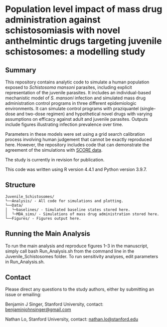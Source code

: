 # Population level impact of mass drug administration against schistosomiasis with novel anthelmintic drugs targeting juvenile schistosomes: a modelling study

## Summary
This repository contains analytic code to simulate a human population exposed to _Schistosoma mansoni_ parasites, including explicit representation of the juvenile parasites. It includes an individual-based mechanistic model of _S. mansoni_ infection and simulated mass drug administration control programs in three different epidemiologic environments. It can simulate control programs with praziquantel (single-dose and two-dose regimen) and hypothetical novel drugs with varying assumptions on efficacy against adult and juvenile parasites. Outputs include figures illustrating infection prevalence over time.

Parameters in these models were set using a grid search calibration process involving human judgement that cannot be exactly reproduced here. However, the repository includes code that can demonstrate the agreement of the simulations with [SCORE data](https://clinepidb.org/ce/app/workspace/analyses/DS_d6a1141fbf/new/details#Contacts).

The study is currently in revision for publication.

This code was written using R version 4.4.1 and Python version 3.9.7.

## Structure
```
Juvenile_Schistosomes/  
└──Analysis/ - All code for simulations and plotting.  
└──Data/  
│  └─baselines/ - Simulated baseline states stored here.  
│  └─MDA_sims/ - Simulations of mass drug administration stored here.  
└──Figures/ - Figures output here.
```  

## Running the Main Analysis
To run the main analysis and reproduce figures 1–3 in the manuscript, simply call bash Run_Analysis.sh from the command line in the Juvenile_Schistosomes folder. To run sensitivity analyses, edit parameters in Run_Analysis.sh.

## Contact
Please direct any questions to the study authors, either by submitting an issue or emailing:

Benjamin J Singer, Stanford University, contact: benjaminjohnsinger@gmail.com

Nathan Lo, Stanford University, contact: nathan.lo@stanford.edu
